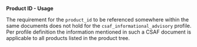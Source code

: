 **Product ID - Usage**

The requirement for the `product_id` to be referenced somewhere within the same documents does not hold for the `csaf_informational_advisory` profile.
Per profile definition the information mentioned in such a CSAF document is applicable to all products listed in the product tree.
